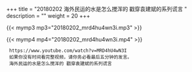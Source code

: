 +++
title = "20180202  海外民运的水是怎么搅浑的 戳穿袁建斌的系列谎言 "
description = ""
weight = 20
+++

{{< mymp3 mp3="20180202_mrd4hu4wn3i.mp3" >}}

{{< mymp4 mp4="20180202_mrd4hu4wn3i.mp4" >}}

     https://www.youtube.com/watch?v=MRD4hU4wN3I 
     如果你没有时间看完整视频，请你务必看最后五分钟的发言。 
     海外民运的水是怎么搅浑的 戳穿袁建斌的系列谎言 
